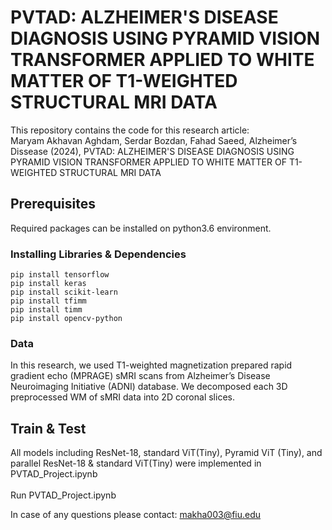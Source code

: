 # PVTAD: ALZHEIMER'S DISEASE DIAGNOSIS USING PYRAMID VISION TRANSFORMER APPLIED TO WHITE MATTER OF T1-WEIGHTED STRUCTURAL MRI DATA
This repository contains the code for this research article:<br>
Maryam Akhavan Aghdam, Serdar Bozdan, Fahad Saeed, Alzheimer’s Dissease (2024), PVTAD: ALZHEIMER'S DISEASE DIAGNOSIS USING PYRAMID VISION TRANSFORMER APPLIED TO WHITE MATTER OF T1-WEIGHTED STRUCTURAL MRI DATA

## Prerequisites
Required packages can be installed on python3.6 environment.
### Installing Libraries & Dependencies
```
pip install tensorflow
pip install keras
pip install scikit-learn
pip install tfimm
pip install timm
pip install opencv-python
```
### Data
In this research, we used T1-weighted magnetization prepared rapid gradient echo (MPRAGE) sMRI scans from Alzheimer’s Disease Neuroimaging Initiative (ADNI) database. 
We decomposed each 3D preprocessed WM of sMRI data into 2D coronal slices.

## Train & Test
All models including ResNet-18, standard ViT(Tiny), Pyramid ViT (Tiny), and parallel ResNet-18 & standard ViT(Tiny) were implemented in PVTAD_Project.ipynb <br><br> Run PVTAD_Project.ipynb

In case of any questions please contact: makha003@fiu.edu 
